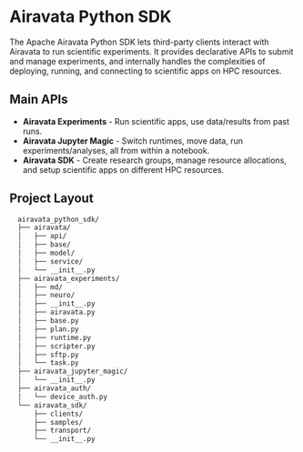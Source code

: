 # Airavata Python SDK

The Apache Airavata Python SDK lets third-party clients interact with Airavata to run scientific experiments. It provides declarative APIs to submit and manage experiments, and internally handles the complexities of deploying, running, and connecting to scientific apps on HPC resources.

## Main APIs
* **Airavata Experiments** - Run scientific apps, use data/results from past runs.
* **Airavata Jupyter Magic** - Switch runtimes, move data, run experiments/analyses, all from within a notebook.
* **Airavata SDK** - Create research groups, manage resource allocations, and setup scientific apps on different HPC resources.

## Project Layout
```bash
  airavata_python_sdk/
  ├── airavata/
  │   ├── api/
  │   ├── base/
  │   ├── model/
  │   ├── service/
  │   └── __init__.py
  ├── airavata_experiments/
  │   ├── md/
  │   ├── neuro/
  │   ├── __init__.py
  │   ├── airavata.py
  │   ├── base.py
  │   ├── plan.py
  │   ├── runtime.py
  │   ├── scripter.py
  │   ├── sftp.py
  │   └── task.py
  ├── airavata_jupyter_magic/
  │   └── __init__.py
  ├── airavata_auth/
  │   └── device_auth.py
  └── airavata_sdk/
      ├── clients/
      ├── samples/
      ├── transport/
      └── __init__.py
```